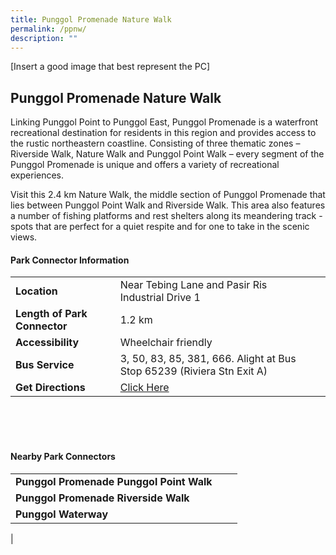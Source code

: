 ```yaml
---
title: Punggol Promenade Nature Walk
permalink: /ppnw/
description: ""
---
```

[Insert a good image that best represent the PC]

## Punggol Promenade Nature Walk

Linking Punggol Point to Punggol East, Punggol Promenade is a waterfront recreational destination for residents in this region and provides access to the rustic northeastern coastline. Consisting of three thematic zones – Riverside Walk, Nature Walk and Punggol Point Walk – every segment of the Punggol Promenade is unique and offers a variety of recreational experiences.

Visit this 2.4 km Nature Walk, the middle section of Punggol Promenade that lies between Punggol Point Walk and Riverside Walk. This area also features a number of fishing platforms and rest shelters along its meandering track - spots that are perfect for a quiet respite and for one to take in the scenic views. 



#### Park Connector Information
|  |  |  |
| -------- | -------- | -------- |
| **Location** | Near Tebing Lane and Pasir Ris Industrial Drive 1 |  |
| **Length of Park Connector** | 1.2 km   |  |
| **Accessibility** | Wheelchair friendly | |
| **Bus Service** | 3, 50, 83, 85, 381, 666. Alight at Bus Stop 65239 (Riviera Stn Exit A) | |
| **Get Directions** | [Click Here](http://www.onemap.gov.sg/main/v2/?lat=1.4018079&amp;lng=103.9245272) | |

<br>
<br>
<br>	

#### Nearby Park Connectors
|   |  |  |
| -------- | -------- | -------- |
| **Punggol Promenade Punggol Point Walk** | | |
|**Punggol Promenade Riverside Walk** | | |
|**Punggol Waterway** | | |
|